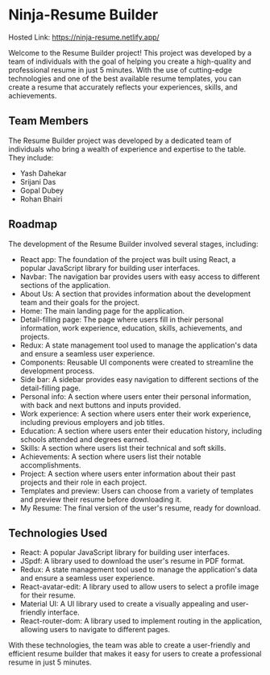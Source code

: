 <html>
  <body>
    <h1>Ninja-Resume Builder</h1>
    <p>Hosted Link: <a href="https://ninja-resume.netlify.app/" target="_blank">https://ninja-resume.netlify.app/</a></p>
    <p>Welcome to the Resume Builder project! This project was developed by a team of individuals with the goal of helping you create a high-quality and professional resume in just 5 minutes. With the use of cutting-edge technologies and one of the best available resume templates, you can create a resume that accurately reflects your experiences, skills, and achievements.</p>
    <h2>Team Members</h2>
    <p>The Resume Builder project was developed by a dedicated team of individuals who bring a wealth of experience and expertise to the table. They include:</p>
    <ul>
      <li>Yash Dahekar</li>
      <li>Srijani Das</li>
      <li>Gopal Dubey</li>
      <li>Rohan Bhairi</li>
    </ul>
    <h2>Roadmap</h2>
    <p>The development of the Resume Builder involved several stages, including:</p>
    <ul>
      <li>React app: The foundation of the project was built using React, a popular JavaScript library for building user interfaces.</li>
      <li>Navbar: The navigation bar provides users with easy access to different sections of the application.</li>
      <li>About Us: A section that provides information about the development team and their goals for the project.</li>
      <li>Home: The main landing page for the application.</li>
      <li>Detail-filling page: The page where users fill in their personal information, work experience, education, skills, achievements, and projects.</li>
      <li>Redux: A state management tool used to manage the application's data and ensure a seamless user experience.</li>
      <li>Components: Reusable UI components were created to streamline the development process.</li>
      <li>Side bar: A sidebar provides easy navigation to different sections of the detail-filling page.</li>
      <li>Personal info: A section where users enter their personal information, with back and next buttons and inputs provided.</li>
      <li>Work experience: A section where users enter their work experience, including previous employers and job titles.</li>
      <li>Education: A section where users enter their education history, including schools attended and degrees earned.</li>
      <li>Skills: A section where users list their technical and soft skills.</li>
      <li>Achievements: A section where users list their notable accomplishments.</li>
      <li>Project: A section where users enter information about their past projects and their role in each project.</li>
      <li>Templates and preview: Users can choose from a variety of templates and preview their resume before downloading it.</li>
      <li>My Resume: The final version of the user's resume, ready for download.</li>
    </ul>
    <h2>Technologies Used</h2>
    <ul>
      <li>React: A popular JavaScript library for building user interfaces.</li>
      <li>JSpdf: A library used to download the user's resume in PDF format.</li>
      <li>Redux: A state management tool used to manage the application's data and ensure a seamless user experience.</li>
      <li>React-avatar-edit: A library used to allow users to select a profile image for their resume.</li>
      <li>Material UI: A UI library used to create a visually appealing and user-friendly interface.</li>
      <li>React-router-dom: A library used to implement routing in the application, allowing users to navigate to different pages.</li>
    </ul>
      <p>With these technologies, the team was able to create a user-friendly and efficient resume builder that makes it easy for users to create a professional resume in just 5 minutes.</p>
 <body>
<html>

